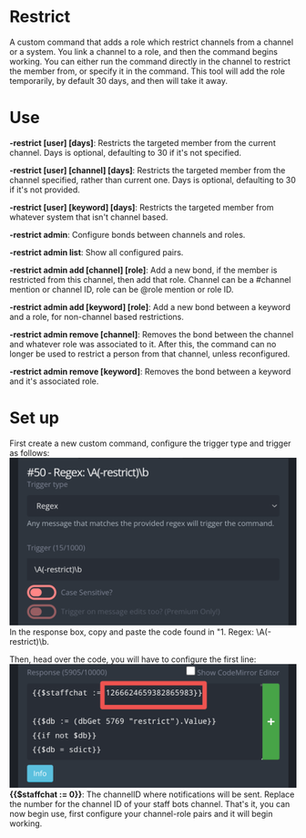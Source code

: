 # Restrict
A custom command that adds a role which restrict channels from a channel or a system. You link a channel to a role, and then the command begins working. You can either run the command directly in the channel to restrict the member from, or specify it in the command. This tool will add the role temporarily, by default 30 days, and then will take it away.

# Use
**-restrict [user] [days]**: Restricts the targeted member from the current channel. Days is optional, defaulting to 30 if it's not specified.

**-restrict [user] [channel] [days]**: Restricts the targeted member from the channel specified, rather than current one. Days is optional, defaulting to 30 if it's not provided.

**-restrict [user] [keyword] [days]**: Restricts the targeted member from whatever system that isn't channel based. 

**-restrict admin**: Configure bonds between channels and roles.

**-restrict admin list**: Show all configured pairs.

**-restrict admin add [channel] [role]**: Add a new bond, if the member is restricted from this channel, then add that role. Channel can be a #channel mention or channel ID, role can be @role mention or role ID.

**-restrict admin add [keyword] [role]**: Add a new bond between a keyword and a role, for non-channel based restrictions. 

**-restrict admin remove [channel]**: Removes the bond between the channel and whatever role was associated to it. After this, the command can no longer be used to restrict a person from that channel, unless reconfigured.

**-restrict admin remove [keyword]**: Removes the bond between a keyword and it's associated role.

# Set up
First create a new custom command, configure the trigger type and trigger as follows:
![image](../ignore/restrict1.png)
In the response box, copy and paste the code found in "1. Regex: \A(-restrict)\b.  

Then, head over the code, you will have to configure the first line:
![image](../ignore/restrict2.png)
**{{$staffchat := 0}}**: The channelID where notifications will be sent. Replace the number for the channel ID of your staff bots channel.
That's it, you can now begin use, first configure your channel-role pairs and it will begin working.
